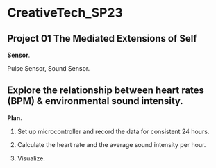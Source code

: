 # CreativeTech_SP23
## Project 01 The Mediated Extensions of Self 


**Sensor**. 

Pulse Sensor, Sound Sensor. 

  

## Explore the relationship between heart rates (BPM) & environmental sound intensity. 



**Plan**. 
1. Set up microcontroller and record the data for consistent 24 hours. 

2. Calculate the heart rate and the average sound intensity per hour. 

3. Visualize.
